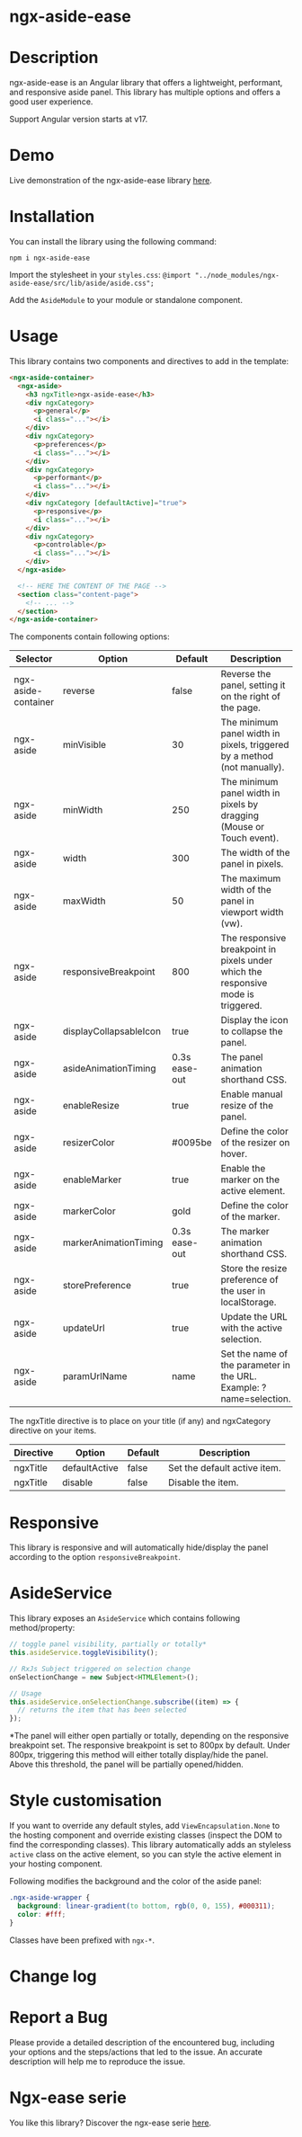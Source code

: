 # ngx-aside-ease

# Description

ngx-aside-ease is an Angular library that offers a lightweight, performant, and responsive aside panel. This library has multiple options and offers a good user experience.

Support Angular version starts at v17.

# Demo

Live demonstration of the ngx-aside-ease library [here](https://greenflag31.github.io/aside-library/ngx-aside-ease).

# Installation

You can install the library using the following command:

```
npm i ngx-aside-ease
```

Import the stylesheet in your `styles.css`:
`@import "../node_modules/ngx-aside-ease/src/lib/aside/aside.css";`

Add the `AsideModule` to your module or standalone component.

# Usage

This library contains two components and directives to add in the template:

```html
<ngx-aside-container>
  <ngx-aside>
    <h3 ngxTitle>ngx-aside-ease</h3>
    <div ngxCategory>
      <p>general</p>
      <i class="..."></i>
    </div>
    <div ngxCategory>
      <p>preferences</p>
      <i class="..."></i>
    </div>
    <div ngxCategory>
      <p>performant</p>
      <i class="..."></i>
    </div>
    <div ngxCategory [defaultActive]="true">
      <p>responsive</p>
      <i class="..."></i>
    </div>
    <div ngxCategory>
      <p>controlable</p>
      <i class="..."></i>
    </div>
  </ngx-aside>

  <!-- HERE THE CONTENT OF THE PAGE -->
  <section class="content-page">
    <!-- ... -->
  </section>
</ngx-aside-container>
```

The components contain following options:

| Selector            | Option                 | Default       | Description                                                                       |
| ------------------- | ---------------------- | ------------- | --------------------------------------------------------------------------------- |
| ngx-aside-container | reverse                | false         | Reverse the panel, setting it on the right of the page.                           |
| ngx-aside           | minVisible             | 30            | The minimum panel width in pixels, triggered by a method (not manually).          |
| ngx-aside           | minWidth               | 250           | The minimum panel width in pixels by dragging (Mouse or Touch event).             |
| ngx-aside           | width                  | 300           | The width of the panel in pixels.                                                 |
| ngx-aside           | maxWidth               | 50            | The maximum width of the panel in viewport width (vw).                            |
| ngx-aside           | responsiveBreakpoint   | 800           | The responsive breakpoint in pixels under which the responsive mode is triggered. |
| ngx-aside           | displayCollapsableIcon | true          | Display the icon to collapse the panel.                                           |
| ngx-aside           | asideAnimationTiming   | 0.3s ease-out | The panel animation shorthand CSS.                                                |
| ngx-aside           | enableResize           | true          | Enable manual resize of the panel.                                                |
| ngx-aside           | resizerColor           | #0095be       | Define the color of the resizer on hover.                                         |
| ngx-aside           | enableMarker           | true          | Enable the marker on the active element.                                          |
| ngx-aside           | markerColor            | gold          | Define the color of the marker.                                                   |
| ngx-aside           | markerAnimationTiming  | 0.3s ease-out | The marker animation shorthand CSS.                                               |
| ngx-aside           | storePreference        | true          | Store the resize preference of the user in localStorage.                          |
| ngx-aside           | updateUrl              | true          | Update the URL with the active selection.                                         |
| ngx-aside           | paramUrlName           | name          | Set the name of the parameter in the URL. Example: ?name=selection.               |

The ngxTitle directive is to place on your title (if any) and ngxCategory directive on your items.

| Directive | Option        | Default | Description                  |
| --------- | ------------- | ------- | ---------------------------- |
| ngxTitle  | defaultActive | false   | Set the default active item. |
| ngxTitle  | disable       | false   | Disable the item.            |

# Responsive

This library is responsive and will automatically hide/display the panel according to the option `responsiveBreakpoint`.

# AsideService

This library exposes an `AsideService` which contains following method/property:

```javascript
// toggle panel visibility, partially or totally*
this.asideService.toggleVisibility();

// RxJs Subject triggered on selection change
onSelectionChange = new Subject<HTMLElement>();

// Usage
this.asideService.onSelectionChange.subscribe((item) => {
  // returns the item that has been selected
});
```

\*The panel will either open partially or totally, depending on the responsive breakpoint set. The responsive breakpoint is set to 800px by default. Under 800px, triggering this method will either totally display/hide the panel. Above this threshold, the panel will be partially opened/hidden.

# Style customisation

If you want to override any default styles, add `ViewEncapsulation.None` to the hosting component and override existing classes (inspect the DOM to find the corresponding classes). This library automatically adds an styleless `active` class on the active element, so you can style the active element in your hosting component.

Following modifies the background and the color of the aside panel:

```css
.ngx-aside-wrapper {
  background: linear-gradient(to bottom, rgb(0, 0, 155), #000311);
  color: #fff;
}
```

Classes have been prefixed with `ngx-*`.

# Change log

# Report a Bug

Please provide a detailed description of the encountered bug, including your options and the steps/actions that led to the issue. An accurate description will help me to reproduce the issue.

# Ngx-ease serie

You like this library? Discover the ngx-ease serie [here](https://www.npmjs.com/~greenflag31).
